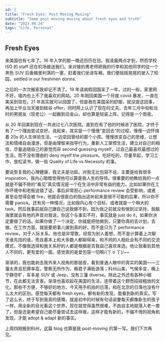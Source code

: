 ```yaml
---
id: 2
title: "Fresh Eyes: Post Moving Musing"
subtitle: "Some post moving musing about fresh eyes and truth"
date: "2023.04.24"
tags: "Life, Personal"
---
```


## Fresh Eyes

来美国也有七年了。16 年入学的那一晚还历历在目。我凌晨两点才到，然而学校 ISO 的 staff 还在机场接送我们。来对接的男老师把我的行李和其他同学的往一个黑色 SUV 后备箱里利落的一塞，赶着我们坐进车厢，我们便摇摇晃晃的驶入了校园，settled in our freshmen dorms.

之后的一次次搬家我却记不清了。19 年请病假回国呆了一年，过的一般，家里网不好，墙内也上不了我喜欢的网站。20 年刚回美国一个月就 covid 暴发，一直在美呆到现在。21 年其实就可以回国了，但是我在美国呆的舒服，就没提这回事，再加上毕业当天接到硅谷 offer，同时网上认识了现在的丈夫。去年三月中旬和当时的男朋友（现老公）一起搬到旧金山，却也算是轻装上阵，记得是一个雨夜。

从 20 年回美到现在一共进过七八次医院。直到在有了他的时候进了医院，才终于有了一个理由尝试变好。说起来，其实是一个慢慢“变回去”的过程，慢慢一边怀揣着 20s 的人生体验生活，一边变回曾经的那个小孩。慢慢改变自己的思维，让想法和情绪自由漫游，但是由理智来指导行为，重新人工掌控生活，建立对自己的相信，尽量追随自己的直觉而非 second guessing myself，过自己最喜欢最想过的生活，而不没有理由的 deny myelf the pleasure。吃好吃的，尽量早起，学习工作，放松读书，做一些 Quality of Life vs Necessity 的事。

要说恢复我的心理健康，我丈夫是功臣。对我无比包容不说，主要是给我很多 inspiration，我内心暗暗觉得他可以算是我人生的导师。很重要的他教给我的一点就是不偏不倚的“看见”真实情况是一个在生活中非常有益的能力。比如如果你在工作环境中和老板说错了话，事后非常担心 performance review 会受影响，或者甚至会觉得会被 fire，他就会很直白的指出这听起来是很不可能的后果，所以你不需要 panick。还有另一种情况，比如我内心有个目标，或者就是一个稍大的 task，然后我事前就自己跟自己说我做不到，因为我之前就没有做到过坚持，我脑海里就会有他的声音对我说，你这个与事实不符，事实就是 just do it，如果你决定要做了的话。如果你做了一个决定，你就能把他做到，只要你真的去计划，去做。在工作方面，就是要把事儿做到真的好，而不是只为了 performance review。对于人际关系，他也是非常敦，经常为别人着想，而不是计算着上次聊天谁先找的谁，而且基本上和大多数人都聊得来，和不同的人相处会有不同的交流模式，不像我选择和我关系好的人都是根据是否我自己喜欢来选。他让我看到其他人不同的，更有爱的一面。感觉真的是爱包容一切啊/(ㄒ o ㄒ)/~~

渐渐的，我也能剥去我外来人视角的那层皮，看到普通人眼中的真实的美国——三藩太贵且犯罪率高，警察无所作为，瘾君子满街游荡；科州山美，气候多变，晚上宁静空旷，车多是 SUV 或 Jeep，没有三藩 diverse。除此之外还有各种小细节，在此都无法言表。渐渐也喜欢起在美国的生活，连带着这个野而招摇粗放的文化，那些不方便，不够好的地方。今天用手机拍的日落，和在北京的日落也没有什么太大的区别。感觉每天都有 fresh eyes，都有新的发现，能看到新的真实。写了这么长，终于写到我真的感慨，就是初中的时候有句话说要每天都像新生的孩子一样，用全新的目光看这个世界，现在就觉得虽然很难，不由自主地就落入老一套了，但是还是希望自己能尽量尝试去这样做，这样才能有新的，不偏不倚的视角和发现，才能 adopt & adapt 新的事实。

上周四刚搬到科州，这篇 blog 也算是我 post-moving 的第一写。我们下次再见。
